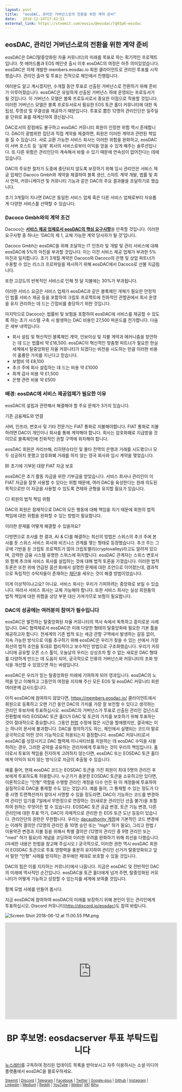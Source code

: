 ```yaml
---
layout: post
title:  "eosDAC, 관리인 거버넌스로의 전환을 위한 계약 준비"
date:   2018-12-24T17:42:51
external_link: https://steemit.com/eosio/@eosdac/7q93p6-eosdac
---
```

## eosDAC, 관리인 거버넌스로의 전환을 위한 계약 준비

eosDAC은 DAC(탈중앙화된 자율 커뮤니티)의 미래를 목표로 하는 획기적인 프로젝트입니다. 첫 에어드롭과 EOS 메인넷 출시 이후 eosDAC의 여정은 아주 의미있었습니다. eosDAC은 자체 개발한 members.eosdac.io 회원 클라이언트로 관리인 투표를 시작했습니다. 관리인 출마 및 투표는 전적으로 체인에서 진행됩니다.

여러분도 알고 계시겠지만, 수개월 동안 투표로 선출된 거버넌스로 전환하기 위해 준비가 이루어졌습니다. eosDAC은 유일하게 선출된 거버넌스 하에 운영되는 프로듀서가 될 것입니다. 이 거버넌스 모델은 블록 프로듀서로서 중요한 이점으로 작용할 것입니다. 이러한 거버넌스 모델은 블록 프로듀서로서 필요한 EOS 토큰 홀더 커뮤니티에 대한 독립성, 투명성 및 무결성을 제공하기 때문입니다. 투표로 뽑힌 12명의 관리인단은 일주일을 단위로 표를 재계산하여 갱신됩니다.

DAC로서의 장점에도 불구하고 eosDAC 커뮤니티 회원이 인정한 위험 역시 존재합니다. DAC이 광범위한 집단과 직접 계약을 체결하면, 회원은 이러한 계약과 관련된 책임을 질 수 있습니다. 서로 교환 가능한 서비스 회사는 이러한 위험을 완화하고, eosDAC이 서버 호스트 등 '실제' 회사의 서비스로부터 이익을 얻을 수 있게 해주는 솔루션입니다. 또 다른 위험은 관리인단이 계속해서 바뀔 수 있기 때문에 연속성이 없어진다는 데에 있습니다.

DAC의 주요한 절차가 도중에 중단되지 않도록 보장하기 위해 임시 관리인은 서비스 제공 업체인 Dacoco Gmbh와 계약을 체결하여 블록 생산, 스마트 계약 개발, 법률 및 회사 연락, 커뮤니케이션 및 커뮤니티 기능과 같은 DAC의 주요 결과물을 조달하기로 했습니다.

초기 3개월이 지나면 DAC은 동일한 서비스 업체 혹은 다른 서비스 업체로부터 자유롭게 다양한 서비스를 선택할 수 있습니다.


### Dacoco Gmbh와의 계약 조건

Dacoco는 [**서비스 제공 업체로서 eosDAC의 핵심 요구사항**](https://steemit.com/blockproducer/@koyoungk/eosdac-dac-it)을 만족할 것입니다. 이러한 요구사항 중 하나는 ‘DAC의 제 1, 교체 가능한 계약 당사자가 될 것’입니다.

Dacoco Gmbh는 eosDAC을 위해 조달하는 IT 인프라 및 개발 및 관리 서비스에 대해 eosDAC에 5%의 마진을 부과할 것입니다. 이는 이전 서비스 제공 업체가 부과한 5% 마진과 일치합니다. 초기 3개월 계약은 Dacoco와 Dacoco의 은행 및 상업 파트너가 수용할 수 있는 리스크 프로파일을 제시하기 위해 eosDAC에서 Dacoco로 선불 지급됩니다.

또한 고강도의 반복적인 서비스로 인해 첫 달 지불에는 30%가 부과됩니다.

이러한 서비스 요금은 서비스 업체가 eosDAC과 같은 블록체인 개체가 필요한 안정적인 법률 서비스 제공 등을 포함하여 크립토 프로젝트에 친화적인 관할권에서 회사 운영을 유지 관리하는 데 드는 간접비를 충당하기 위한 것입니다.

마지막으로 Dacoco는 법률비 및 보험을 포함하여 eosDAC에 서비스를 제공할 수 있도록 하는 초기 시스템 구축 시 발생하는 DAC 비용인 27,500 파운드를 전가합니다. 다음은 세부 내역입니다:

* 회사 설립 및 혁신적인 블록체인 계약, 인보이싱 및 지불 계약과 메커니즘을 창안하는 데 드는 법률비 약 £16,500. eosDAC이 혁신적인 맞춤형 파트너가 필요한 현실 세계에서 탈중앙화된 자율 커뮤니티가 되겠다는 비전을 시도하는 만큼 이러한 비용이 훌륭한 가치를 지닌다고 믿습니다.
* 보험비 약 £8,100
* 추크 주에 회사 설립하는 데 드는 비용 약 £1000
* 회계 감사 비용 약 £1,500
* 은행 관련 비용 약 £500


### 배경: eosDAC에 서비스 제공업체가 필요한 이유

eosDAC의 설립과 관련해서 해결해야 할 주요 문제가 3가지 있습니다.

기존 금융제도와 연결

서버, 인프라, 변호사 및 기타 전문가는 FIAT 통화로 지불해야합니다. FIAT 통화로 지불하려면 DAC이 개인이나 회사를 통해 계약해야 합니다. 회사는 암호화폐로 지급받을 것이므로 블록체인에 친화적인 권할 구역에 위치해야 합니다.

eosDAC 회원은 카리브해, 리히텐슈타인 및 몰타 전역의 은행과 거래를 시도했으나 모두 성공하지 못했고 암호화폐 거래를 하지 않는 영국 회사와 임시 계약을 맺었습니다.


B) 초기에 기부된 대량 FIAT 자금 보호 

eosDAC은 초기 활동 자금을 위한 기부금을 받았습니다. 서비스 회사나 관리인이 이 FIAT 자금을 잘못 사용할 수 있다는 위험 때문에, 여러 DAC을 육성한다는 원래 의도된 목적으로만 이 자금을 사용할 수 있도록 견제와 균형을 유지할 필요가 있습니다.

C) 회원의 법적 책임 위험

DAC의 회원은 잠재적으로 DAC의 모든 행동에 대해 책임을 지기 때문에 회원의 법적 책임에 대한 위험을 완화할 수 있는 방법이 필요합니다.

이러한 문제를 어떻게 해결할 수 있을까요?

다방면으로 조사를 한 결과,  A) & C)를 해결하는 최선의 방법은 스위스의 추크 주에 본사를 둔 스위스 서비스 회사와 비즈니스 관계를 맺는 형태로 등장했습니다. 추크 주는 그 곳에 기반을 둔 크립토 프로젝트가 많아 크립토밸리(cryptovalley)라고도 알려져 있으며, 강력한 금융 시스템 유명한 스위스에 위치합니다. eosDAC 관계자는 스위스 변호사와 함께 추크에 서비스 회사를 설립하는 것에 대해 법적 토론을 가졌습니다. 이러한 법적 토론은 또한 위에 언급된 옵션 B)에서 설명한 문제에 대한 조언으로 이어졌는데, 결과적으로 독립적인 수탁자들이 존재하는 [재단](https://steemit.com/eosio/@koyoungk/eosdac-dac)을 세우는 것이 해결 방법이었습니다.

이게 이상적이냐고요? 아니요. 서비스 회사는 우리가 기피하려는 중앙화로 보일 수 있습니다. 따라서 서비스 회사는 교체 가능해야 합니다. 또한 서비스 회사는 실상 회원들의 법적 책임에 대한 위험을 상당 부분 대신 가져가므로 보험이 필요합니다.

### DAC의 성공에는 여러분의 참여가 필수입니다

eosDAC은 발전하는 탈중앙화된 자율 커뮤니티의 역사 속에서 독특하고 흥미로운 사례입니다. DAC 협력체로서 eosDAC은 미래 다양한 형태의 탈중앙화에 필요한 기본 툴을 제공하고자 합니다. 전세계의 기존 법적 또는 세금 관할 구역에서 발생하는 갈등 없이, 지속 가능한 방식으로 이를 추구하기 위해 eosDAC은 우리가 찾을 수 있는 선에서 가장 최선의 법적 조언을 토대로 합리적이고 보수적인 방법으로 구조화했습니다. 우리가 커뮤니티에 공유할 오픈 소스 툴이, 오늘날의 우리는 상상조차 할 수 없는 새로운 DAC 형태를 다양하게 만드는 데 도움이 되어, 궁극적으로 인류의 거버넌스와 커뮤니티의 조화 방식을 개선할 수 있었으면 하는 바람입니다.

eosDAC은 우리가 믿는 탈중앙화된 미래에 기여하게 되어 영과입니다. eosDAC의 노력을 믿고 이해하고 그동안의 여정을 지지해 주신 모든 EOS 및 eosDAC 커뮤니티 회원 여러분께 감사드립니다.

아직 eosDAC에 참여하지 않았다면, https://members.eosdac.io/ 클라이언트에서 회원으로 등록하고 오랜 기간 동안 DAC의 가치를 가장 잘 보전할 수 있다고 생각하는 관리인 후보자에 투표하십시오. eosDAC의 거버넌스가 투표로 선출된 관리인 겁넌스로 전환함에 따라 EOSDAC 토큰 홀더가 DAC 및 토큰의 가치를 보호하기 위해 투표하는 것이 절대적으로 중요합니다. 그동안 [헌법](https://members.eosdac.io/constitution) 수정에 많은 시간을 할애했지만, 결국에는 이는 하나의 문서에 불과합니다. DAC을 정의하기도 하는, 체인에서 실행되는 코드야 말로 궁극적으로 어떤 것이 기능적으로 허용되는지 결정합니다. eosDAC 커뮤니티로서 eosDAC를 성장시키고 DAC 협력체 이니셔티브를 지원하는 데 eosDAC 수익을 사용하려는 경우, 그러한 공약을 공유하는 관리자에게 투표하는 것이 우리의 책임입니다. 홀더로서 투표의 책임을 진지하게 고려하지 않는다면, eosDAC 또는 EOSDAC 토큰 홀더에게 이익이 되지 않는 방식으로 자금이 추출될 수 있습니다.

예를 들어, 현재 eosDAC 코드는 EOSDAC 토큰을 가진 회원이 최대 5명의 관리인 후보에게 투표하도록 허용합니다. 누군가가 충분한 EOSDAC 토큰을 소유하고만 있다면, 이론적으로는 “인형” 역할을 수행할 관리인 계정을 다수 만든 뒤 이 계정들에 투표하여 실질적으로 DAC을 통제할 수도 있는 것입니다. 예를 들어, 그 통제할 수 있는 정도가 다중 서명 트랜잭션까지 알아서 서명할 수 있을 정도라면, DAC이 기능하는 코드를 변경하여 관리인 임기를 7일에서  무한정으로 연장하는 것(새로운 관리인단 선출 불가)을 포함하여 원하는 무엇이든 할 수 있습니다. EOSDAC 토큰 공급 변경, 토큰 기능 변경, 다른 관리인에 대한 투표 막기, DAC이 자체적으로 관리한 든 EOS 토큰 도난 등등이 있습니다. 관리인단의 권한은 무한합니다. 우리는 [dacauthority 계정](https://www.bloks.io/account/dacauthority)에 기본적인 코드 변경에는 이례적 결의안 (12명의 관리인 중 10명 승인 또는 "high" 허가 필요), 그리고 헌법 / 이용약관 변경과 지불 등을 위해서 특별 결의안 (12명의 관리인 중 9명 관리인 또는 "med" 허가 필요)의 개념을 코딩하여 이러한 우려를 완화하기 위해 최선을 다했습니다. (자세한 내용은 헌법을 참고해 주십시오.) 궁극적으로, 이러한 권한 역시 eosDAC 회원이 EOSDAC 토큰으로 투표 영향력을 충분히 유지하여 관리인 선거가 탈중앙화되고 앞서 말한 “인형” 사례를 방지하는 경우에만 제대로 보호할 수 있을 것입니다. 

DAC의 힘은 이를 지지하는 커뮤니티에서 나옵니다. 지금은 eosDAC 및 전반적인 DAC의 미래에 역사적인 순간입니다. eosDAC을 토큰 홀더에게 넘겨 주면, 탈중앙화된 커뮤니티가 어떻게 기능하고 성장할 수 있는지를 세계에 보여줄 것입니다.

함께 모범 사례를 만들어 봅시다.

지금 eosDAC에 참여하여 eosDAC의 미래를 보장하기 위해 본인이 믿는 관리인에게 투표하십시오. Discord 커뮤니티(http://discord.io/eosdac)도 참여 바랍니다.

![Screen Shot 2018-06-12 at 11.00.55 PM.png](https://cdn.steemitimages.com/DQmRQWM3QtQ21wddAMCjbVRhB3rM7L4AGWLY9QpNmkXNLps/Screen%20Shot%202018-06-12%20at%2011.00.55%20PM.png)

<iframe width="560" height="315" src="https://www.youtube.com/embed/tqDd8ALhpnw" frameborder="0" allow="autoplay; encrypted-media" allowfullscreen></iframe>

<center><h1>BP 후보명: eosdacserver 투표 부탁드립니다</h1></center>

<a href="https://eosdac.io/news/#newsletter">뉴스레터</a>를 구독하여 정리된 업데이트 목록을 받아보시고 자주 이용하시는 소셜 미디어 플랫폼에서 eosDAC을 팔로우하세요.

<sub><a href="https://steemit.com/@eosdac" target="_blank">Steemit</a> | <a href="http://discord.io/eosdac" target="_blank">Discord</a> | <a href="https://t.me/eosdac_korea" target="_blank">Telegram</a> | <a href="https://t.me/eosdac_russian" target="_blank">Facebook</a> | <a href="https://twitter.com/eosdac" target="_blank">Twitter</a> | <a href="https://plus.google.com/+eosdac" target="_blank">Google-plus</a> | <a href="https://github.com/eosdac" target="_blank">Github</a> | <a href="https://instagram.com/eosdac" target="_blank">Instagram</a> | <a href="https://linkedin.com/company/eosdac" target="_blank">Linkedin</a> | <a href="https://medium.com/eosdac" target="_blank">Medium</a> | <a href="https://www.reddit.com/r/EOSDAC/" target="_blank">Reddit</a> | <a href="https://www.youtube.com/eosdac" target="_blank">YouTube</a> | <a href="http://weibo.com/eosdac" target=”_blank”>Weibo</a>| <a href="https://vk.com/eosdac" target="_blank">VK</a>| <a href="https://bihu.com/people/586348" target="_blank">Bihu</a></sub>
